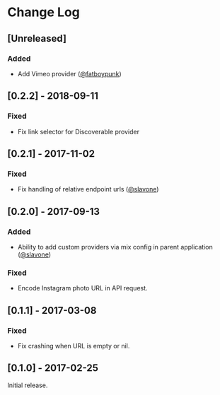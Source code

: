 # Change Log

## [Unreleased]
### Added
- Add Vimeo provider ([@fatboypunk](https://github.com/fatboypunk))

## [0.2.2] - 2018-09-11
### Fixed
- Fix link selector for Discoverable provider

## [0.2.1] - 2017-11-02
### Fixed
- Fix handling of relative endpoint urls ([@slavone](https://github.com/slavone))

## [0.2.0] - 2017-09-13
### Added
- Ability to add custom providers via mix config in parent application ([@slavone](https://github.com/slavone))

### Fixed
- Encode Instagram photo URL in API request.

## [0.1.1] - 2017-03-08
### Fixed
- Fix crashing when URL is empty or nil. 

## [0.1.0] - 2017-02-25

Initial release.
